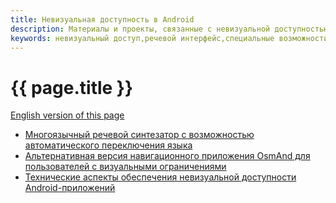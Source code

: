 ```yaml
---
title: Невизуальная доступность в Android
description: Материалы и проекты, связанные с невизуальной доступностью в Android
keywords: невизуальный доступ,речевой интерфейс,специальные возможности,Android
---
```


# {{ page.title }}

[English version of this page](index.md)

- [Многоязычный речевой синтезатор с возможностью автоматического переключения языка](http://poretsky.homelinux.net/android/smartvoice/index-ru.html)
- [Альтернативная версия навигационного приложения OsmAnd для пользователей с визуальными ограничениями](http://poretsky.homelinux.net/android/osmand/index-ru.html)
- [Технические аспекты обеспечения невизуальной доступности Android-приложений](http://poretsky.homelinux.net/android/AndroidAppAccessibility.html)
